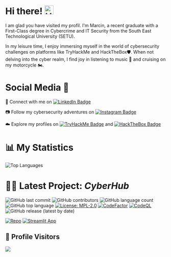 # Hi there! <img src="https://user-images.githubusercontent.com/1303154/88677602-1635ba80-d120-11ea-84d8-d263ba5fc3c0.gif" width="28px" alt="Hi">

I am glad you have visited my profil. I'm Marcin, a recent graduate with a First-Class degree in Cybercrime and IT Security from the South East Technological University (SETU).

In my leisure time, I enjoy immersing myself in the world of cybersecurity challenges on platforms like TryHackMe and HackTheBox🛡️. When not delving into the cyber realm, I find joy in listening to music 🎵 and cruising on my motorcycle 🏍️.

# Social Media 👥
 :link: Connect with me on [![LinkedIn Badge](https://img.shields.io/badge/-LinkedIn-0077B5?style=flat&logo=linkedin&logoColor=white&link=https://www.linkedin.com/in/marcin-rusiecki/)](https://www.linkedin.com/in/marcinrusiecki)

 📷 Follow my cybersecurity adventures on [![Instagram Badge](https://img.shields.io/badge/-Instagram-E4405F?style=flat&logo=instagram&logoColor=white&link=https://www.instagram.com/USERNAME/)](https://www.instagram.com/cyberuseq/)

 ☁️ Explore my profiles on [![TryHackMe Badge](https://img.shields.io/badge/-TryHackMe-1abc9c?style=flat&logo=tryhackme&logoColor=white&link=https://tryhackme.com/p/ruseq)](https://tryhackme.com/p/ruseq) and [![HackTheBox Badge](https://img.shields.io/badge/-HackTheBox-9cf?style=flat&logo=hackthebox&logoColor=white&link=https://app.hackthebox.eu/profile/350278)](https://app.hackthebox.eu/profile/350278)
 

# 📊 My Statistics
 ![Top Languages](https://github-readme-stats.vercel.app/api/top-langs/?username=martin-ruseq&layout=compact&bg_color=22272e)
 
# 👷‍♂️ Latest Project: _CyberHub_

![GitHub last commit](https://img.shields.io/github/last-commit/martin-ruseq/CyberProject-Y3?style=flat)
![GitHub contributors](https://img.shields.io/github/contributors/martin-ruseq/CyberProject-Y3?style=flat)
![GitHub language count](https://img.shields.io/github/languages/count/martin-ruseq/CyberProject-Y3?style=flat)
![GitHub top language](https://img.shields.io/github/languages/top/martin-ruseq/CyberProject-Y3?style=flat)
[![License: MPL-2.0](https://img.shields.io/badge/License-MPL%202.0-brightgreen.svg)](https://opensource.org/licenses/MPL-2.0)
[![CodeFactor](https://www.codefactor.io/repository/github/martin-ruseq/cyberproject-y3/badge/main)](https://www.codefactor.io/repository/github/martin-ruseq/cyberproject-y3/overview/main)
[![CodeQL](https://github.com/martin-ruseq/CyberProject-Y3/actions/workflows/codeql.yml/badge.svg)](https://github.com/martin-ruseq/CyberProject-Y3/actions/workflows/codeql.yml)
![GitHub release (latest by date)](https://img.shields.io/github/v/release/martin-ruseq/CyberProject-y3)

[![Repo](https://img.shields.io/badge/dynamic/json?color=green&label=Repo&query=name&url=https%3A%2F%2Fapi.github.com%2Frepos%2Fmartin-ruseq%2FCyberProject-Y3)](https://github.com/martin-ruseq/CyberProject-Y3)
[![Streamlit App](https://static.streamlit.io/badges/streamlit_badge_black_white.svg)](https://cyber-project.streamlit.app/)

## 🔎 Profile Visitors
![](https://komarev.com/ghpvc/?username=martin-ruseq&style=flat&label=Viewer)

